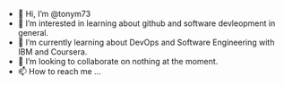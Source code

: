 - 👋 Hi, I’m @tonym73
- 👀 I’m interested in learning about github and software devleopment in general.
- 🌱 I’m currently learning about DevOps and Software Engineering with IBM and Coursera.
- 💞️ I’m looking to collaborate on nothing at the moment.
- 📫 How to reach me ...

<!---
tonym73/tonym73 is a ✨ special ✨ repository because its `README.md` (this file) appears on your GitHub profile.
You can click the Preview link to take a look at your changes.
--->
